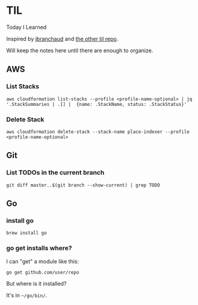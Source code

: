 # TIL

Today I Learned

Inspired by [jbranchaud](https://github.com/jbranchaud/til/) and [the other til repo](/).

Will keep the notes here until there are enough to organize.

## AWS

### List Stacks

```
aws cloudformation list-stacks --profile <profile-name-optional> | jq '.StackSummaries | .[] |  {name: .StackName, status: .StackStatus}'
```

### Delete Stack

```
aws cloudformation delete-stack --stack-name place-indexer --profile <profile-name-optional>
```

## Git

### List TODOs in the current branch

```
git diff master..$(git branch --show-current) | grep TODO
```

## Go

### install go

```
brew install go
```

### go get installs where?

I can "get" a module like this:

```
go get github.com/user/repo
```

But where is it installed?

It's in `~/go/bin/`.
